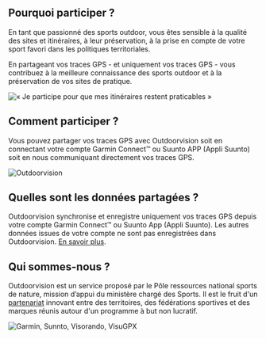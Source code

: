 <participate></participate>

<disciplines></disciplines>

## Pourquoi participer ?

En tant que passionné des sports outdoor, vous êtes sensible à la
qualité des sites et itinéraires, à leur préservation, à la prise en
compte de votre sport favori dans les politiques territoriales.

En partageant vos traces GPS - et uniquement vos traces GPS - vous contribuez
à la meilleure connaissance des sports outdoor et à la préservation de
vos sites de pratique.

![« Je participe pour que mes itinéraires restent praticables »](/medias/running-legs.jpg)

## Comment participer ?

Vous pouvez partager vos traces GPS avec Outdoorvision soit en connectant votre compte Garmin
Connect™ ou Suunto APP (Appli Suunto) soit en nous communiquant directement vos traces GPS.

<participate></participate>

![Outdoorvision](/medias/carousel.jpg)

## Quelles sont les données partagées ?

Outdoorvision synchronise et enregistre uniquement vos traces GPS depuis votre
compte Garmin Connect™ ou Suunto App (Appli Suunto). Les autres données issues
de votre compte ne sont pas enregistrées dans
Outdoorvision. [En savoir plus](/faq).

<custommap></custommap>

## Qui sommes-nous ?

Outdoorvision est un service proposé par le Pôle ressources national sports de nature, mission d’appui du ministère chargé des Sports.
Il est le fruit d'un [partenariat](/partenaires) innovant entre des territoires, des fédérations sportives et des marques réunis autour d'un programme à but non lucratif.

![Garmin, Sunnto, Visorando, VisuGPX](/medias/logo-band.png)

<participate></participate>

[Participer]: https://dev-prnsn.makina-corpus.net/auth/
